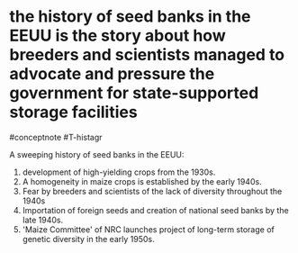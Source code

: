 # the history of seed banks in the EEUU is the story about how breeders and scientists managed to advocate and pressure the government for state-supported storage facilities
#conceptnote #T-histagr

A sweeping history of seed banks in the EEUU:

1. development of high-yielding crops from the 1930s.  
2. A homogeneity in maize crops is established by the early 1940s.  
3. Fear by breeders and scientists of the lack of diversity throughout the 1940s
4. Importation of foreign seeds and creation of national seed banks by the late 1940s.  
5. 'Maize Committee' of NRC launches project of long-term storage of genetic diversity in the early 1950s.



